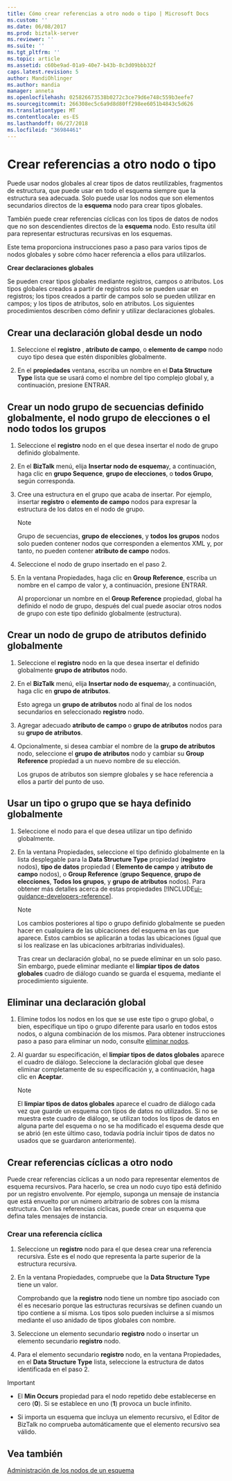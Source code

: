 ```yaml
---
title: Cómo crear referencias a otro nodo o tipo | Microsoft Docs
ms.custom: ''
ms.date: 06/08/2017
ms.prod: biztalk-server
ms.reviewer: ''
ms.suite: ''
ms.tgt_pltfrm: ''
ms.topic: article
ms.assetid: c60be9ad-01a9-40e7-b43b-8c3d09bbb32f
caps.latest.revision: 5
author: MandiOhlinger
ms.author: mandia
manager: anneta
ms.openlocfilehash: 025826673538b0272c3ce79d6e748c559b3eefe7
ms.sourcegitcommit: 266308ec5c6a9d8d80ff298ee6051b4843c5d626
ms.translationtype: MT
ms.contentlocale: es-ES
ms.lasthandoff: 06/27/2018
ms.locfileid: "36984461"
---
```

# <a name="create-references-to-another-node-or-type"></a>Crear referencias a otro nodo o tipo
Puede usar nodos globales al crear tipos de datos reutilizables, fragmentos de estructura, que puede usar en todo el esquema siempre que la estructura sea adecuada. Solo puede usar los nodos que son elementos secundarios directos de la **esquema** nodo para crear tipos globales.  
  
 También puede crear referencias cíclicas con los tipos de datos de nodos que no son descendientes directos de la **esquema** nodo. Esto resulta útil para representar estructuras recursivas en los esquemas.  
  
 Este tema proporciona instrucciones paso a paso para varios tipos de nodos globales y sobre cómo hacer referencia a ellos para utilizarlos.  
  
 **Crear declaraciones globales**  
  
 Se pueden crear tipos globales mediante registros, campos o atributos. Los tipos globales creados a partir de registros solo se pueden usar en registros; los tipos creados a partir de campos solo se pueden utilizar en campos; y los tipos de atributos, solo en atributos. Los siguientes procedimientos describen cómo definir y utilizar declaraciones globales.  
  
## <a name="create-a-global-declaration-from-a-node"></a>Crear una declaración global desde un nodo  
  
1.  Seleccione el **registro** , **atributo de campo**, o **elemento de campo** nodo cuyo tipo desea que estén disponibles globalmente.  
  
2.  En el **propiedades** ventana, escriba un nombre en el **Data Structure Type** lista que se usará como el nombre del tipo complejo global y, a continuación, presione ENTRAR.  
  
## <a name="create-a-globally-defined-sequence-group-node-choice-group-node-or-all-group-node"></a>Crear un nodo grupo de secuencias definido globalmente, el nodo grupo de elecciones o el nodo todos los grupos  
  
1.  Seleccione el **registro** nodo en el que desea insertar el nodo de grupo definido globalmente.  
  
2.  En el **BizTalk** menú, elija **Insertar nodo de esquema**y, a continuación, haga clic en **grupo Sequence**, **grupo de elecciones**, o **todos Grupo**, según corresponda.  
  
3.  Cree una estructura en el grupo que acaba de insertar. Por ejemplo, insertar **registro** o **elemento de campo** nodos para expresar la estructura de los datos en el nodo de grupo.  
  
    > [!NOTE]
    >  Grupo de secuencias, **grupo de elecciones**, y **todos los grupos** nodos solo pueden contener nodos que corresponden a elementos XML y, por tanto, no pueden contener **atributo de campo** nodos.  
  
4.  Seleccione el nodo de grupo insertado en el paso 2.  
  
5.  En la ventana Propiedades, haga clic en **Group Reference**, escriba un nombre en el campo de valor y, a continuación, presione ENTRAR.  
  
     Al proporcionar un nombre en el **Group Reference** propiedad, global ha definido el nodo de grupo, después del cual puede asociar otros nodos de grupo con este tipo definido globalmente (estructura).  
  
## <a name="create-a-globally-defined-attribute-group-node"></a>Crear un nodo de grupo de atributos definido globalmente  
  
1.  Seleccione el **registro** nodo en la que desea insertar el definido globalmente **grupo de atributos** nodo.  
  
2.  En el **BizTalk** menú, elija **Insertar nodo de esquema**y, a continuación, haga clic en **grupo de atributos**.  
  
     Esto agrega un **grupo de atributos** nodo al final de los nodos secundarios en seleccionado **registro** nodo.  
  
3.  Agregar adecuado **atributo de campo** o **grupo de atributos** nodos para su **grupo de atributos**.  
  
4.  Opcionalmente, si desea cambiar el nombre de la **grupo de atributos** nodo, seleccione el **grupo de atributos** nodo y cambiar su **Group Reference** propiedad a un nuevo nombre de su elección.  
  
     Los grupos de atributos son siempre globales y se hace referencia a ellos a partir del punto de uso.  
  
## <a name="use-a-type-or-group-that-has-been-globally-defined"></a>Usar un tipo o grupo que se haya definido globalmente  
  
1. Seleccione el nodo para el que desea utilizar un tipo definido globalmente.  
  
2. En la ventana Propiedades, seleccione el tipo definido globalmente en la lista desplegable para la **Data Structure Type** propiedad (**registro** nodos), **tipo de datos** propiedad ( **Elemento de campo** y **atributo de campo** nodos), o **Group Reference** (**grupo Sequence**, **grupo de elecciones**, **Todos los grupos**, y **grupo de atributos** nodos). Para obtener más detalles acerca de estas propiedades [!INCLUDE[ui-guidance-developers-reference](../includes/ui-guidance-developers-reference.md)].
  
   > [!NOTE]
   >  Los cambios posteriores al tipo o grupo definido globalmente se pueden hacer en cualquiera de las ubicaciones del esquema en las que aparece. Estos cambios se aplicarán a todas las ubicaciones (igual que si los realizase en las ubicaciones arbitrarias individuales).  
  
   Tras crear un declaración global, no se puede eliminar en un solo paso. Sin embargo, puede eliminar mediante el **limpiar tipos de datos globales** cuadro de diálogo cuando se guarda el esquema, mediante el procedimiento siguiente.  
  
## <a name="delete-a-global-declaration"></a>Eliminar una declaración global  
  
1.  Elimine todos los nodos en los que se use este tipo o grupo global, o bien, especifique un tipo o grupo diferente para usarlo en todos estos nodos, o alguna combinación de los mismos. Para obtener instrucciones paso a paso para eliminar un nodo, consulte [eliminar nodos](../core/how-to-delete-nodes.md).  
  
2.  Al guardar su especificación, el **limpiar tipos de datos globales** aparece el cuadro de diálogo. Seleccione la declaración global que desee eliminar completamente de su especificación y, a continuación, haga clic en **Aceptar**.  
  
    > [!NOTE]
    >  El **limpiar tipos de datos globales** aparece el cuadro de diálogo cada vez que guarde un esquema con tipos de datos no utilizados. Si no se muestra este cuadro de diálogo, se utilizan todos los tipos de datos en alguna parte del esquema o no se ha modificado el esquema desde que se abrió (en este último caso, todavía podría incluir tipos de datos no usados que se guardaron anteriormente).  
  
## <a name="create-cyclical-references-to-another-node"></a>Crear referencias cíclicas a otro nodo  
 Puede crear referencias cíclicas a un nodo para representar elementos de esquema recursivos. Para hacerlo, se crea un nodo cuyo tipo está definido por un registro envolvente. Por ejemplo, suponga un mensaje de instancia que está envuelto por un número arbitrario de sobres con la misma estructura. Con las referencias cíclicas, puede crear un esquema que defina tales mensajes de instancia.  
  
### <a name="create-a-cyclical-reference"></a>Crear una referencia cíclica  
  
1.  Seleccione un **registro** nodo para el que desea crear una referencia recursiva. Éste es el nodo que representa la parte superior de la estructura recursiva.  
  
2.  En la ventana Propiedades, compruebe que la **Data Structure Type** tiene un valor.  
  
     Comprobando que la **registro** nodo tiene un nombre tipo asociado con él es necesario porque las estructuras recursivas se definen cuando un tipo contiene a sí misma. Los tipos solo pueden incluirse a sí mismos mediante el uso anidado de tipos globales con nombre.  
  
3.  Seleccione un elemento secundario **registro** nodo o insertar un elemento secundario **registro** nodo.  
  
4.  Para el elemento secundario **registro** nodo, en la ventana Propiedades, en el **Data Structure Type** lista, seleccione la estructura de datos identificada en el paso 2.  
  
> [!IMPORTANT]
>  - El **Min Occurs** propiedad para el nodo repetido debe establecerse en cero (**0**). Si se establece en uno (**1**) provoca un bucle infinito.  
>
>  - Si importa un esquema que incluya un elemento recursivo, el Editor de BizTalk no comprueba automáticamente que el elemento recursivo sea válido.  
  
## <a name="see-also"></a>Vea también  
 [Administración de los nodos de un esquema](../core/managing-the-nodes-within-a-schema.md)